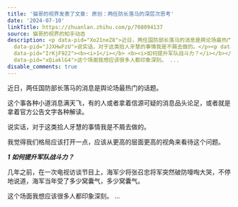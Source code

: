 ```yaml
---
title: '猫哥的视界发表了文章: 原创：两任防长落马的深层次思考'
date: '2024-07-10'
linkTitle: https://zhuanlan.zhihu.com/p/708094137
source: 猫哥的视界的知乎动态
description: <p data-pid="Xo21neZ8">近日，两任国防部长落马的消息是舆论场最热门的话题。</p><p data-pid="a7bBDaD3">这个事各种小道消息满天飞，有的人或者拿着信源可疑的消息品头论足，或者就是拿着官方公告文字各种解读。</p><p
  data-pid="JJXHwFzU">说实话，对于这类拾人牙慧的事情我是不屑去做的。</p><p data-pid="3Jj2suX4">我觉得我们格局应该打开一点，应该从更高的层面更高的视角来看待这个问题。</p><p
  data-pid="IrKjF922"><b><i>1</i></b> <b><i>如何提升军队战斗力？</i></b></p><p data-pid="9Iszp23g">几年之前，在一次电视访谈节目上，海军少将张召忠将军突然破防嚎啕大哭，不停地说道，海军当年受了多少窝囊气，多少窝囊气。</p><p
  data-pid="xQiaklG4">这个场面我想应该很多人都印象深刻。 ...
disable_comments: true
---
```

<p data-pid="Xo21neZ8">近日，两任国防部长落马的消息是舆论场最热门的话题。</p><p data-pid="a7bBDaD3">这个事各种小道消息满天飞，有的人或者拿着信源可疑的消息品头论足，或者就是拿着官方公告文字各种解读。</p><p data-pid="JJXHwFzU">说实话，对于这类拾人牙慧的事情我是不屑去做的。</p><p data-pid="3Jj2suX4">我觉得我们格局应该打开一点，应该从更高的层面更高的视角来看待这个问题。</p><p data-pid="IrKjF922"><b><i>1</i></b> <b><i>如何提升军队战斗力？</i></b></p><p data-pid="9Iszp23g">几年之前，在一次电视访谈节目上，海军少将张召忠将军突然破防嚎啕大哭，不停地说道，海军当年受了多少窝囊气，多少窝囊气。</p><p data-pid="xQiaklG4">这个场面我想应该很多人都印象深刻。 ...